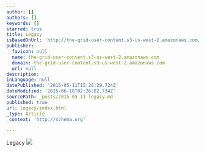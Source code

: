 ```yaml
---
author: []
authors: []
keywords: []
starred: true
title: Legacy
isBasedOnUrl: 'http://the-grid-user-content.s3-us-west-2.amazonaws.com/5e2a5c09-0300-491a-b88b-7325b6396f35.jpg'
publisher:
  favicon: null
  name: the-grid-user-content.s3-us-west-2.amazonaws.com
  domain: the-grid-user-content.s3-us-west-2.amazonaws.com
  url: null
description: ''
inLanguage: null
datePublished: '2015-05-11T15:26:29.724Z'
dateModified: '2015-06-18T02:26:02.734Z'
sourcePath: _posts/2015-05-11-legacy.md
published: true
url: legacy/index.html
_type: Article
_context: 'http://schema.org'

---
```

Legacy
![](http://the-grid-user-content.s3-us-west-2.amazonaws.com/5e2a5c09-0300-491a-b88b-7325b6396f35.jpg)